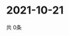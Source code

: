 # 2021-10-21
  共 0条

  <!-- BEGIN -->
  <!-- 最后更新时间Thu Oct 21 2021 07:03:46 GMT+0000 (Coordinated Universal Time) -->
  
  <!-- END -->
  
  